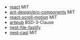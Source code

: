 - [react](https://github.com/facebook/react) MIT
- [ant-design/pro-components](https://github.com/ant-design/pro-components) MIT
- [react-scroll-motion](https://github.com/1000ship/react-scroll-motion) MIT
- [artipub](https://github.com/crawlab-team/artipub) BSD-3-Clause
- [nest-file-fastify](https://github.com/Blazity/nest-file-fastify)
- [nest-casl](https://github.com/getjerry/nest-casl) MIT